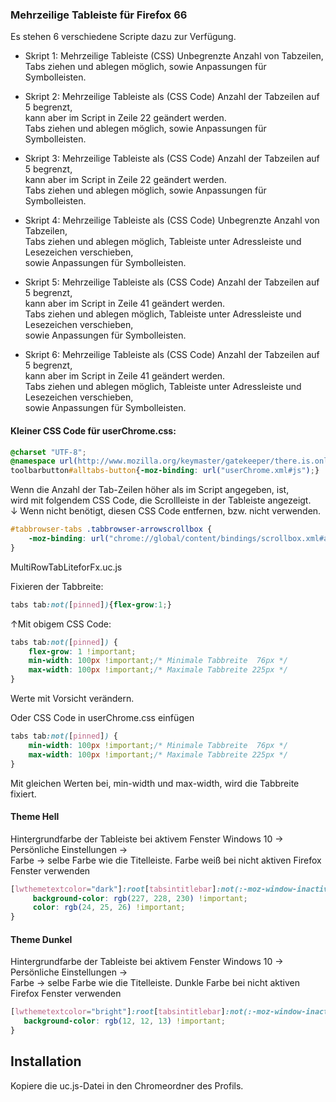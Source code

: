 ### Mehrzeilige Tableiste für Firefox 66 ###

Es stehen 6 verschiedene Scripte dazu zur Verfügung.

* Skript 1:  Mehrzeilige Tableiste (CSS) Unbegrenzte Anzahl von Tabzeilen,    
Tabs ziehen und ablegen möglich, sowie Anpassungen für Symbolleisten.         

* Skript 2: Mehrzeilige Tableiste als (CSS Code) Anzahl der Tabzeilen auf 5 begrenzt,    
kann aber im Script in Zeile 22 geändert werden.     
Tabs ziehen und ablegen möglich, sowie Anpassungen für Symbolleisten.
     
* Skript 3: Mehrzeilige Tableiste als (CSS Code) Anzahl der Tabzeilen auf 5 begrenzt,    
kann aber im Script in Zeile 22 geändert werden.      
Tabs ziehen und ablegen möglich, sowie Anpassungen für Symbolleisten.           

* Skript 4: Mehrzeilige Tableiste als (CSS Code) Unbegrenzte Anzahl von Tabzeilen,     
Tabs ziehen und ablegen möglich, Tableiste unter Adressleiste und Lesezeichen verschieben,     
sowie Anpassungen für Symbolleisten.    

* Skript 5: Mehrzeilige Tableiste als (CSS Code) Anzahl der Tabzeilen auf 5 begrenzt,     
kann aber im Script in Zeile 41 geändert werden.    
Tabs ziehen und ablegen möglich, Tableiste unter Adressleiste und Lesezeichen verschieben,     
sowie Anpassungen für Symbolleisten.    

* Skript 6: Mehrzeilige Tableiste als (CSS Code) Anzahl der Tabzeilen auf 5 begrenzt,   
kann aber im Script in Zeile 41 geändert werden.     
Tabs ziehen und ablegen möglich, Tableiste unter Adressleiste und Lesezeichen verschieben,     
sowie Anpassungen für Symbolleisten.    

#### Kleiner CSS Code für userChrome.css: #### 

```css
@charset "UTF-8";
@namespace url(http://www.mozilla.org/keymaster/gatekeeper/there.is.only.xul);
toolbarbutton#alltabs-button{-moz-binding: url("userChrome.xml#js");}
```

Wenn die Anzahl der Tab-Zeilen höher als im Script angegeben, ist,    
wird mit folgendem CSS Code, die Scrollleiste in der Tableiste angezeigt.  
↓ Wenn nicht benötigt, diesen CSS Code entfernen, bzw. nicht verwenden.    

```css
#tabbrowser-tabs .tabbrowser-arrowscrollbox {
    -moz-binding: url("chrome://global/content/bindings/scrollbox.xml#arrowscrollbox") !important;
}
```

MultiRowTabLiteforFx.uc.js

Fixieren der Tabbreite:   

```css
tabs tab:not([pinned]){flex-grow:1;}
```

↑Mit obigem CSS Code:

```css
tabs tab:not([pinned]) {
    flex-grow: 1 !important;
    min-width: 100px !important;/* Minimale Tabbreite  76px */
    max-width: 100px !important;/* Maximale Tabbreite 225px */
}
```
Werte mit Vorsicht verändern.

Oder CSS Code in userChrome.css einfügen
  
```css  
tabs tab:not([pinned]) {
    min-width: 100px !important;/* Minimale Tabbreite  76px */
    max-width: 100px !important;/* Maximale Tabbreite 225px */
}
```
Mit gleichen Werten bei, min-width und max-width, wird die Tabbreite fixiert.

   #### Theme Hell ####
   Hintergrundfarbe der Tableiste bei aktivem Fenster
   Windows 10 → Persönliche Einstellungen →   
   Farbe → selbe Farbe wie die Titelleiste.
   Farbe weiß bei nicht aktiven Firefox Fenster verwenden 
```css    
[lwthemetextcolor="dark"]:root[tabsintitlebar]:not(:-moz-window-inactive) {
     background-color: rgb(227, 228, 230) !important;
     color: rgb(24, 25, 26) !important;
}
```
  #### Theme Dunkel ####
   Hintergrundfarbe der Tableiste bei aktivem Fenster
   Windows 10 → Persönliche Einstellungen →     
   Farbe → selbe Farbe wie die Titelleiste.
   Dunkle Farbe bei nicht aktiven Firefox Fenster verwenden
```css 
[lwthemetextcolor="bright"]:root[tabsintitlebar]:not(:-moz-window-inactive) {
   background-color: rgb(12, 12, 13) !important;
}
```
## Installation
Kopiere die uc.js-Datei in den Chromeordner des Profils.
